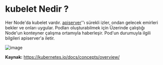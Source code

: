 # kubelet Nedir ?

Her Node'da kubelet vardır. [apiserver](https://github.com/hae-shin/kubernetes-cluster/blob/main/d%C3%B6k%C3%BCmanlar/kube-apiserver.md)''ı sürekli izler, ondan gelecek emirleri bekler ve onları uygular. Podları oluşturabilmek için Üzerinde çalıştığı Node'un konteyner çalışma ortamıyla haberleşir. Pod'un durumuyla ilgili bilgileri apiserver'a iletir.


![image](https://user-images.githubusercontent.com/116150600/202446806-18d1cf19-1d86-4ddf-83e8-5991497dc914.png)

**Kaynak:** https://kubernetes.io/docs/concepts/overview/
